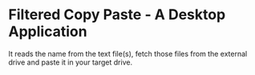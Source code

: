 # Filtered Copy Paste - A Desktop Application 
It reads the name from the text file(s), fetch those files from the external drive and paste it in your target drive.
